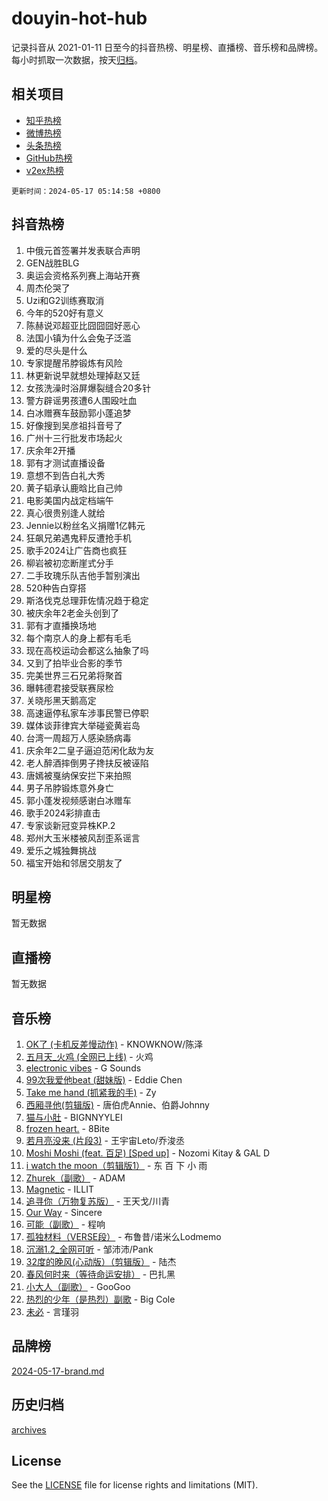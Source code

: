 # douyin-hot-hub

记录抖音从 2021-01-11 日至今的抖音热榜、明星榜、直播榜、音乐榜和品牌榜。每小时抓取一次数据，按天[归档](archives)。

## 相关项目

- [知乎热榜](https://github.com/lonnyzhang423/zhihu-hot-hub)
- [微博热榜](https://github.com/lonnyzhang423/weibo-hot-hub)
- [头条热榜](https://github.com/lonnyzhang423/toutiao-hot-hub)
- [GitHub热榜](https://github.com/lonnyzhang423/github-hot-hub)
- [v2ex热榜](https://github.com/lonnyzhang423/v2ex-hot-hub)


`更新时间：2024-05-17 05:14:58 +0800`

## 抖音热榜

1. 中俄元首签署并发表联合声明
1. GEN战胜BLG
1. 奥运会资格系列赛上海站开赛
1. 周杰伦哭了
1. Uzi和G2训练赛取消
1. 今年的520好有意义
1. 陈赫说邓超亚比囧囧囧好恶心
1. 法国小镇为什么会兔子泛滥
1. 爱的尽头是什么
1. 专家提醒吊脖锻炼有风险
1. 林更新说早就想处理掉赵又廷
1. 女孩洗澡时浴屏爆裂缝合20多针
1. 警方辟谣男孩遭6人围殴吐血
1. 白冰赠赛车鼓励郭小蓬追梦
1. 好像搜到吴彦祖抖音号了
1. 广州十三行批发市场起火
1. 庆余年2开播
1. 郭有才测试直播设备
1. 意想不到告白礼大秀
1. 黄子韬承认鹿晗比自己帅
1. 电影美国内战定档端午
1. 真心很贵别逢人就给
1. Jennie以粉丝名义捐赠1亿韩元
1. 狂飙兄弟遇鬼秤反遭抢手机
1. 歌手2024让广告商也疯狂
1. 柳岩被初恋断崖式分手
1. 二手玫瑰乐队吉他手暂别演出
1. 520种告白穿搭
1. 斯洛伐克总理菲佐情况趋于稳定
1. 被庆余年2老金头创到了
1. 郭有才直播换场地
1. 每个南京人的身上都有毛毛
1. 现在高校运动会都这么抽象了吗
1. 又到了拍毕业合影的季节
1. 完美世界三石兄弟将聚首
1. 曝韩德君接受联赛尿检
1. 关晓彤黑天鹅高定
1. 高速逼停私家车涉事民警已停职
1. 媒体谈菲律宾大举碰瓷黄岩岛
1. 台湾一周超万人感染肠病毒
1. 庆余年2二皇子逼迫范闲化敌为友
1. 老人醉酒摔倒男子搀扶反被诬陷
1. 唐嫣被戛纳保安拦下来拍照
1. 男子吊脖锻炼意外身亡
1. 郭小蓬发视频感谢白冰赠车
1. 歌手2024彩排直击
1. 专家谈新冠变异株KP.2
1. 郑州大玉米楼被风刮歪系谣言
1. 爱乐之城独舞挑战
1. 福宝开始和邻居交朋友了

## 明星榜

暂无数据

## 直播榜

暂无数据

## 音乐榜

1. [OK了 (卡机反差慢动作)](https://sf3-cdn-tos.douyinstatic.com/obj/tos-cn-ve-2774/osXWgLGizaDPmw9B0CIggvCFeIAAebk1YMe8jD) - KNOWKNOW/陈泽
1. [五月天_火鸡 (全网已上线)](https://sf5-hl-cdn-tos.douyinstatic.com/obj/tos-cn-ve-2774/oEtOMSQZstjlJ4nfBEgeqN29IbWjkmDBrFtF2C) - 火鸡
1. [electronic vibes](https://sf5-hl-cdn-tos.douyinstatic.com/obj/tos-cn-ve-2774/oMIpXkYtpBe14gZjOFMCLfhBv1zjK1O3Ztar9Q) - G Sounds
1. [99次我爱他beat (甜妹版)](https://sf5-hl-cdn-tos.douyinstatic.com/obj/tos-cn-ve-2774/ocBPCLaDWFQr2tJdQmEDjGfSYIjegYYPBQZykZ) - Eddie Chen
1. [Take me hand (抓紧我的手)](https://sf5-hl-cdn-tos.douyinstatic.com/obj/tos-cn-ve-2774/os8GB2fDQQmJZTmtomg0gHX5fBACiEgcFgEKYg) - Zy
1. [西厢寻他(剪辑版)](https://sf5-hl-cdn-tos.douyinstatic.com/obj/tos-cn-ve-2774/oUsAVfAQKlRNxEv5qxvIB8o5qmIWUcXbzJKJhw) - 唐伯虎Annie、伯爵Johnny
1. [猫与小肚](https://sf5-hl-cdn-tos.douyinstatic.com/obj/tos-cn-ve-2774/osZeoClMECgK8DYl6VebABgbchEtPYQjZEnRtd) - BIGNNYYLEI
1. [frozen heart.](https://sf3-cdn-tos.douyinstatic.com/obj/tos-cn-ve-2774/oIIWJfyjIACZA9zQMtnJ6hQQhFC4vhCupoRBsO) - 8Bite
1. [若月亮没来 (片段3)](https://sf3-cdn-tos.douyinstatic.com/obj/tos-cn-ve-2774/okfyEUsGW1B1ovJi5JiN9IjvAT2lMwA054GoEB) - 王宇宙Leto/乔浚丞
1. [Moshi Moshi (feat. 百足) [Sped up]](https://sf3-cdn-tos.douyinstatic.com/obj/tos-cn-ve-2774/ocCPFQcXJLeroaIdQLIGAoeeYM3OAUYGDguHXz) - Nozomi Kitay & GAL D
1. [i watch the moon（剪辑版1）](https://sf5-hl-cdn-tos.douyinstatic.com/obj/tos-cn-ve-2774/o0I9mSChzHZANMJIEBfkCQzzg6N5WAcVtqft9P) - 东 百 下 小 雨
1. [Zhurek（副歌）](https://sf5-hl-cdn-tos.douyinstatic.com/obj/tos-cn-ve-2774/ooQm8FBZQDlf0btEYgVpCcSCQfrdJGBEKZYBGS) - ADAM
1. [Magnetic](https://sf5-hl-cdn-tos.douyinstatic.com/obj/tos-cn-ve-2774/oAQCYdBNZfLACGDmVFAsfAtpy32tqErgQ3XgBN) - ILLIT
1. [追寻你（万物复苏版）](https://sf27-cdn-tos.douyinstatic.com/obj/tos-cn-ve-2774/oYeAZJsbjIDit9APmBg8u6uDUQnHmoCf3gbo74) - 王天戈/川青
1. [Our Way](https://sf3-cdn-tos.douyinstatic.com/obj/tos-cn-ve-2774/o8tPEkQgQNCe0DPeFwZzYrbqLlnzBBrYidWkEZ) - Sincere
1. [可能（副歌）](https://sf5-hl-cdn-tos.douyinstatic.com/obj/tos-cn-ve-2774/cde1731888894259b333569393c2fb51) - 程响
1. [孤独材料（VERSE段）](https://sf5-hl-cdn-tos.douyinstatic.com/obj/tos-cn-ve-2774/ocX7glDNHYlwFeYrGQfBZoThtvPWy8tCCEBGKQ) - 布鲁昔/诺米么Lodmemo
1. [沉溺1.2_全网可听](https://sf5-hl-cdn-tos.douyinstatic.com/obj/tos-cn-ve-2774/ok2QoiBqsWAX9McZmWiI9gAB0EzwD4Xj6yfmtH) - 邹沛沛/Pank
1. [32度的晚风(心动版）（剪辑版）](https://sf3-cdn-tos.douyinstatic.com/obj/tos-cn-ve-2774/owNyabsyWdzUulxhoJfK8IBXgp0UMQAHpvGh2B) - 陆杰
1. [春风何时来（等待命运安排）](https://sf6-cdn-tos.douyinstatic.com/obj/tos-cn-ve-2774/oICBNbD3gelMfB4WgiD1KI2jQtXZE2FgHLwtsl) - 巴扎黑
1. [小大人（副歌）](https://sf6-cdn-tos.douyinstatic.com/obj/tos-cn-ve-2774/oIhaDwehWhLFsVIG7QIICLLazDNGJAGg5geeb4) - GooGoo
1. [热烈的少年（是热烈）副歌](https://sf5-hl-cdn-tos.douyinstatic.com/obj/tos-cn-ve-2774/owVNI0CLDAUMtSz6TEYvfFBFL4UDFFhLfgK8fa) - Big Cole
1. [未必](https://sf5-hl-cdn-tos.douyinstatic.com/obj/tos-cn-ve-2774/ogntQMFnKQDZUgTCYuJgfLEtleYZZFxBQqhhFB) - 言瑾羽

## 品牌榜

[2024-05-17-brand.md](archives/2024-05-17-brand.md)

## 历史归档

[archives](archives)

## License

See the [LICENSE](LICENSE) file for license rights and limitations (MIT).
